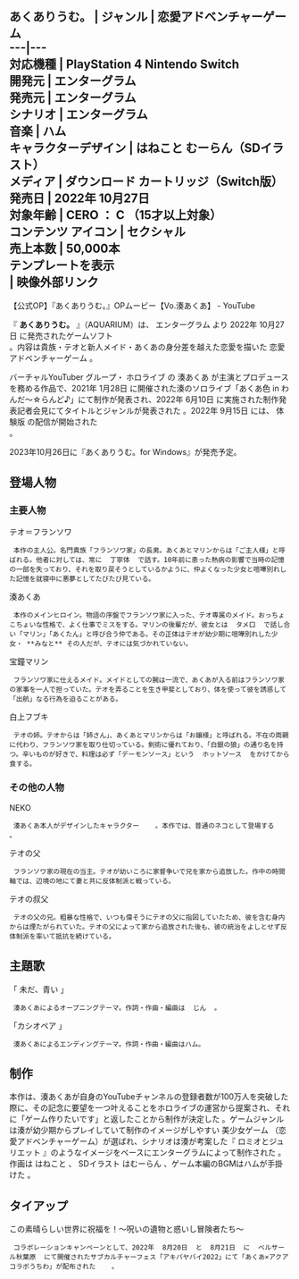 あくありうむ。  |  ジャンル  |  恋愛アドベンチャーゲーム   
---|---  
対応機種  |  PlayStation 4  Nintendo Switch   
開発元  |  エンターグラム   
発売元  |  エンターグラム   
シナリオ  |  エンターグラム   
音楽  |  ハム   
キャラクターデザイン  |  はねこと  むーらん（SDイラスト）   
メディア  |  ダウンロード  カートリッジ（Switch版）   
発売日  |  2022年  10月27日   
対象年齢  |  CERO  ：  **C** （15才以上対象）   
コンテンツ  アイコン  |  セクシャル   
売上本数  |  50,000本     
テンプレートを表示  
|  映像外部リンク  
---  
【公式OP】『あくありうむ。』OPムービー【Vo.湊あくあ】  \-  YouTube  
  
『 **あくありうむ。** 』（AQUARIUM）は、  エンターグラム  より  2022年  10月27日  に発売されたゲームソフト  
。内容は貴族・テオと新人メイド・あくあの身分差を越えた恋愛を描いた  恋愛アドベンチャーゲーム    。

バーチャルYouTuber  グループ・  ホロライブ  の  湊あくあ  が主演とプロデュースを務める作品で、2021年  1月28日
に開催された湊のソロライブ「あくあ色 in わんだ〜☆らんど♪」にて制作が発表され、2022年  6月10日
に実施された制作発表記者会見にてタイトルとジャンルが発表された    。2022年  9月15日  には、  体験版  の配信が開始された  
。

2023年10月26日に『あくありうむ。for Windows』が発売予定。  

##  登場人物  

###  主要人物  

テオ＝フランソワ

     本作の主人公。名門貴族「フランソワ家」の長男。あくあとマリンからは「ご主人様」と呼ばれる。他者に対しては、常に  丁寧体  で話す。10年前に患った熱病の影響で当時の記憶の一部を失っており、それを取り戻そうとしているかように、仲よくなった少女と喧嘩別れした記憶を就寝中に悪夢としてたびたび見ている。 
湊あくあ

     本作のメインヒロイン。物語の序盤でフランソワ家に入った、テオ専属のメイド。おっちょこちょいな性格で、よく仕事でミスをする。マリンの後輩だが、彼女とは  タメ口  で話し合い「マリン」「あくたん」と呼び合う仲である。その正体はテオが幼少期に喧嘩別れした少女・ **みなと** その人だが、テオには気づかれていない。 
宝鐘マリン

     フランソワ家に仕えるメイド。メイドとしての腕は一流で、あくあが入る前はフランソワ家の家事を一人で担っていた。テオを弄ることを生き甲斐としており、体を使って彼を誘惑して「出航」なる行為を迫ることがある。 
白上フブキ

     テオの姉。テオからは「姉さん」、あくあとマリンからは「お嬢様」と呼ばれる。不在の両親に代わり、フランソワ家を取り仕切っている。剣術に優れており、「白銀の狼」の通り名を持つ。辛いものが好きで、料理は必ず「デーモンソース」という  ホットソース  をかけてから食する。 

###  その他の人物  

NEKO

     湊あくあ本人がデザインしたキャラクター    。本作では、普通のネコとして登場する    。 
テオの父

     フランソワ家の現在の当主。テオが幼いころに家督争いで兄を家から追放した。作中の時間軸では、辺境の地にて妻と共に反体制派と戦っている。 
テオの叔父

     テオの父の兄。粗暴な性格で、いつも偉そうにテオの父に指図していたため、彼を含む身内からは煙たがられていた。テオの父によって家から追放された後も、彼の統治をよしとせず反体制派を率いて抵抗を続けている。 

##  主題歌  

「  未だ、青い    」

     湊あくあによるオープニングテーマ。作詞・作曲・編曲は  じん  。 
「カシオペア    」

     湊あくあによるエンディングテーマ。作詞・作曲・編曲はハム。 

##  制作  

本作は、湊あくあが自身のYouTubeチャンネルの登録者数が100万人を突破した際に、その記念に要望を一つ叶えることをホロライブの運営から提案され、それに「ゲーム作りたいです」と返したことから制作が決定した
  。ゲームジャンルは湊が幼少期からプレイしていて制作のイメージがしやすい  美少女ゲーム
（恋愛アドベンチャーゲーム）が選ばれ、シナリオは湊が考案した『  ロミオとジュリエット  』のようなイメージをベースにエンターグラムによって制作された
  。作画は  はねこと    、  SDイラスト  はむーらん    、ゲーム本編のBGMはハムが手掛けた    。

##  タイアップ  

この素晴らしい世界に祝福を！〜呪いの遺物と惑いし冒険者たち〜

     コラボレーションキャンペーンとして、2022年  8月20日  と  8月21日  に  ベルサール秋葉原  にて開催されたサブカルチャーフェス「アキバヤバイ2022」にて「あくあ×アクア コラボうちわ」が配布された    。 

